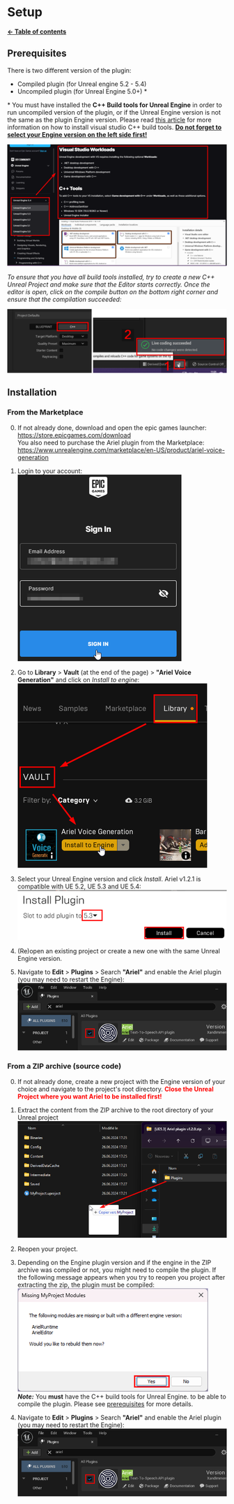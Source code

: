 # Setup

**[← Table of contents](/README.md)**

## Prerequisites

There is two different version of the plugin:
* Compiled plugin (for Unreal engine 5.2 - 5.4)
* Uncompiled plugin (for Unreal Engine 5.0+) *

* You must have installed the **C++ Build tools for Unreal Engine** in order to run uncompiled version of the plugin, or if the Unreal Engine version is not the same as the plugin Engine version. Please read [this article](https://dev.epicgames.com/documentation/unreal-engine/setting-up-visual-studio-development-environment-for-cplusplus-projects-in-unreal-engine) for more information on how to install visual studio C++ build tools. <ins>**Do not forget to select your Engine version on the left side first!**</ins>

![select unreal version](/res/select_unreal_version.png)

*To ensure that you have all build tools installed, try to create a new C++ Unreal Project and make sure that the Editor starts correctly. Once the editor is open, click on the compile button on the bottom right corner and ensure that the compilation succeeded:*

![verify c++](/res/verify_cpp.png)

## Installation

### From the Marketplace

0. If not already done, download and open the epic games launcher: https://store.epicgames.com/download<br/>
You also need to purchase the Ariel plugin from the Marketplace: https://www.unrealengine.com/marketplace/en-US/product/ariel-voice-generation

1. Login to your account:<br/>
![epic login form](/res/epic_sign_in.png)

2. Go to **Library** > **Vault** (at the end of the page) > **"Ariel Voice Generation"** and click on *Install to engine*:<br/>
![epic plugin installation](/res/install_plugin_library.png)<br/>

3. Select your Unreal Engine version and click *Install*. Ariel v1.2.1 is compatible with UE 5.2, UE 5.3 and UE 5.4:<br/>
![select engine version](/res/select_plugin_version.png)

4. (Re)open an existing project or create a new one with the same Unreal Engine version. 

5. Navigate to **Edit** > **Plugins** > Search **"Ariel"** and enable the Ariel plugin (you may need to restart the Engine):
![enable plugin](/res/enable_plugin.png)

### From a ZIP archive (source code)

0. If not already done, create a new project with the Engine version of your choice and navigate to the project's root directory.
<b style="color:red">Close the Unreal Project where you want Ariel to be installed first!</b>

1. Extract the content from the ZIP archive to the root directory of your Unreal project<br/>
![extract ZIP file content](/res/extract_zip_content.png)

2. Reopen your project.

3. Depending on the Engine plugin version and if the engine in the ZIP archive was compiled or not, you might need to compile the plugin. If the following message appears when you try to reopen you project after extracting the zip, the plugin must be compiled:<br/>
![missing modules message](/res/uncompiled_plugin_message.png)<br/>
***Note:*** You **must** have the C++ build tools for Unreal Engine. to be able to compile the plugin. Please see [prerequisites](./Setup.md#prerequisites) for more details.

4. Navigate to **Edit** > **Plugins** > Search **"Ariel"** and enable the Ariel plugin (you may need to restart the Engine):
![enable plugin](/res/enable_plugin.png)
